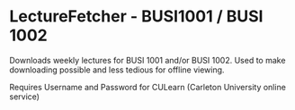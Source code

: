 # LectureFetcher - BUSI1001 / BUSI 1002
Downloads weekly lectures for BUSI 1001 and/or BUSI 1002.  Used to make downloading possible and less tedious for offline viewing.

Requires Username and Password for CULearn (Carleton University online service)
